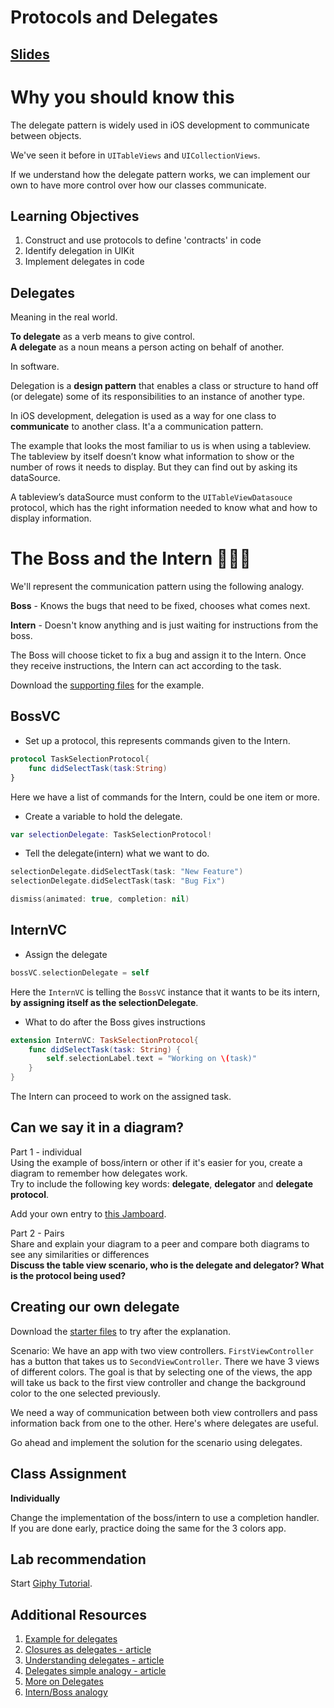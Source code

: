 <!-- Run this slideshow via the following command: -->
<!-- reveal-md README.md -w -->


<!-- .slide: class="header" -->

# Protocols and Delegates

## [Slides](https://make-school-courses.github.io/MOB-1.3-Dynamic-iOS-Apps/Slides/Lesson3/README.html ':ignore')

<!-- > -->

# Why you should know this

The delegate pattern is widely used in iOS development to communicate between objects.

We've seen it before in `UITableViews` and `UICollectionViews`.

If we understand how the delegate pattern works, we can implement our own to have more control over how our classes communicate.

<!-- > -->

## Learning Objectives

1. Construct and use protocols to define 'contracts' in code
1. Identify delegation in UIKit
1. Implement delegates in code

<!-- > -->

## Delegates

Meaning in the real world.

**To delegate** as a verb means to give control.<br>
**A delegate** as a noun means a person acting on behalf of another.

<!-- > -->

In software.

Delegation is a **design pattern** that enables a class or structure to hand off (or delegate) some of its responsibilities to an instance of another type.

In iOS development, delegation is used as a way for one class to **communicate** to another class. It'a a communication pattern.

<!-- > -->

The example that looks the most familiar to us is when using a tableview. The tableview by itself doesn’t know what information to show or the number of rows it needs to display. But they can find out by asking its dataSource.

A tableview’s dataSource must conform to the `UITableViewDatasouce` protocol, which has the right information needed to know what and how to display information.

<!-- > -->

# The Boss and the Intern 👩🏻‍💻

We'll represent the communication pattern using the following analogy.

**Boss** - Knows the bugs that need to be fixed, chooses what comes next.

**Intern** - Doesn't know anything and is just waiting for instructions from the boss.

<!-- > -->

The Boss will choose ticket to fix a bug and assign it to the Intern. Once they receive instructions, the Intern can act according to the task.

Download the [supporting files](https://github.com/amelinagzz/delegate-starter) for the example.

<!-- > -->

## BossVC

- Set up a protocol, this represents commands given to the Intern.

```swift
protocol TaskSelectionProtocol{
    func didSelectTask(task:String)
}
```

Here we have a list of commands for the Intern, could be one item or more.

<!-- > -->

- Create a variable to hold the delegate.

```swift
var selectionDelegate: TaskSelectionProtocol!
```

<!-- > -->

- Tell the delegate(intern) what we want to do.

```swift
selectionDelegate.didSelectTask(task: "New Feature")
selectionDelegate.didSelectTask(task: "Bug Fix")
```

```swift
dismiss(animated: true, completion: nil)
```

<!-- > -->

## InternVC

- Assign the delegate

```swift
bossVC.selectionDelegate = self
```

Here the `InternVC` is telling the `BossVC` instance that it wants to be its intern, **by assigning itself as the selectionDelegate**.

<!-- > -->

- What to do after the Boss gives instructions

```swift
extension InternVC: TaskSelectionProtocol{
    func didSelectTask(task: String) {
        self.selectionLabel.text = "Working on \(task)"
    }
}
```

The Intern can proceed to work on the assigned task.

<!-- > -->

## Can we say it in a diagram?

Part 1 - individual<br>
Using the example of boss/intern or other if it's easier for you, create a diagram to remember how delegates work.<br>
Try to include the following key words: **delegate**, **delegator** and **delegate protocol**.

Add your own entry to [this Jamboard](https://jamboard.google.com/d/1F6mVerVYxf7AEYv8KReZKCgGMTBwmRc96qQkEz5lbXg/viewer).

Part 2 - Pairs<br>
Share and explain your diagram to a peer and compare both diagrams to see any similarities or differences<br>
**Discuss the table view scenario, who is the delegate and delegator? What is the protocol being used?**

<!-- > -->

## Creating our own delegate

Download the [starter files](https://github.com/amelinagzz/delegates-starter) to try after the explanation.

Scenario: We have an app with two view controllers. `FirstViewController` has a button that takes us to `SecondViewController`. There we have 3 views of different colors. The goal is that by selecting one of the views, the app will take us back to the first view controller and change the background color to the one selected previously.

We need a way of communication between both view controllers and pass information back from one to the other. Here's where delegates are useful.

Go ahead and implement the solution for the scenario using delegates.

<!--
The first part will take place in `SecondViewController`.

### Step 1: Adding the protocol
```Swift
protocol BackgroundColorDelegate{
    func colorSelected(color:UIColor)
}
```
### Step 2: Creating a delegate property
```Swift
var delegate: BackgroundColorDelegate?
```
### Step 3: Adding the delegate method call
```Swift
//Dismiss view controller and call method
self.delegate?.colorSelected(color: someColor)
```

Now we move to `FirstViewController`

### Step 4: Adopting the protocol
Include `BackgroundColorDelegate` in the class declaration.

### Step 5: Creating a reference of SecondViewController specifying the delegate
```Swift
let secondVC = segue.destination as! SecondViewController
            secondVC.delegate = self
```
### Step 6: Use the method of the protocol
```Swift
func colorSelected(color: UIColor) {
  // set background color
}
```

Running the program should work as expected now -->

<!-- > -->

## Class Assignment

**Individually**

Change the implementation of the boss/intern to use a completion handler.<br>
If you are done early, practice doing the same for the 3 colors app.

<!-- > -->

## Lab recommendation

Start [Giphy Tutorial](https://www.makeschool.com/academy/track/giphy-search-for-ios-hrs).

<!-- > -->

## Additional Resources

1. [Example for delegates](https://medium.com/@jamesrochabrun/implementing-delegates-in-swift-step-by-step-d3211cbac3ef)
1. [Closures as delegates - article](https://medium.com/@dmlebron/using-swift-closures-as-an-alternative-to-delegates-5c3c1a7f45d6)
1. [Understanding delegates - article](https://www.appcoda.com/swift-delegate/)
1. [Delegates simple analogy - article](https://blog.bobthedeveloper.io/the-meaning-of-delegate-in-swift-347eaa9674d)
1. [More on Delegates](https://www.andrewcbancroft.com/2015/04/08/how-delegation-works-a-swift-developer-guide/)
1. [Intern/Boss analogy](https://www.youtube.com/watch?v=DBWu6TnhLeY)
